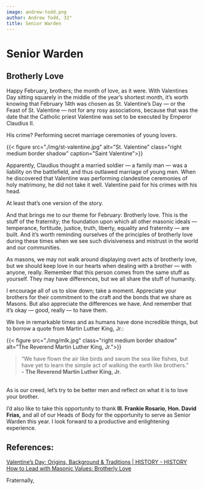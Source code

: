 ```yaml
---
image: andrew-todd.png
author: Andrew Todd, 32°
title: Senior Warden
---
```


# Senior Warden

## Brotherly Love

Happy February, brothers; the month of love, as it were. With Valentines Day sitting squarely in the middle of the year’s shortest month, it’s worth knowing that February 14th was chosen as St. Valentine’s Day — or the Feast of St. Valentine — not for any rosy associations, because that was the date that the Catholic priest Valentine was set to be executed by Emperor Claudius II.

His crime? Performing secret marriage ceremonies of young lovers. 

{{< figure src="./img/st-valentine.jpg" alt="St. Valentine" class="right medium border shadow" caption="Saint Valentine">}}

Apparently, Claudius thought a married soldier — a family man — was a liability on the battlefield, and thus outlawed marriage of young men. When he discovered that Valentine was performing clandestine ceremonies of holy matrimony, he did not take it well. Valentine paid for his crimes with his head.

At least that’s one version of the story.

And that brings me to our theme for February: Brotherly love.  This is the stuff of the fraternity; the foundation upon which all other masonic ideals — temperance, fortitude, justice, truth, liberty, equality and fraternity — are built. And it’s worth reminding ourselves of the principles of brotherly love during these times when we see such divisiveness and mistrust in the world and our communities.

As masons, we may not walk around displaying overt acts of brotherly love, but we should keep love in our hearts when dealing with a brother — with anyone, really. Remember that this person comes from the same stuff as yourself. They may have differences, but we all share the stuff of humanity. 

I encourage all of us to slow down; take a moment. Appreciate your brothers for their commitment to the craft and the bonds that we share as Masons. But also appreciate the differences we have. And remember that it’s okay — good, really — to have them.

We live in remarkable times and as humans have done incredible things, but to borrow a quote from Martin Luther King, Jr.:

{{< figure src="./img/mlk.jpg" class="right medium border shadow" alt="The Reverend Martin Luther King, Jr.">}}<br>

> “We have flown the air like birds and swum the sea like fishes, but have yet to learn the simple act of walking the earth like brothers.” <br> <strong>- The Reverend Martin Luther King, Jr.</strong>  


<br>As is our creed, let’s try to be better men and reflect on what it is to love your brother.

I’d also like to take this opportunity to thank **Ill. Frankie Rosario**, **Hon. David Frias,** and all of our Heads of Body for the opportunity to serve as Senior Warden this year. I look forward to a productive and enlightening experience.

## References:
[Valentine’s Day: Origins, Background & Traditions | HISTORY - HISTORY](https://www.history.com/topics/valentines-day/history-of-valentines-day-2)   
[How to Lead with Masonic Values: Brotherly Love](https://masonsleadbetter.com/how-to-lead-with-masonic-values-brotherly-love/)

Fraternally,

